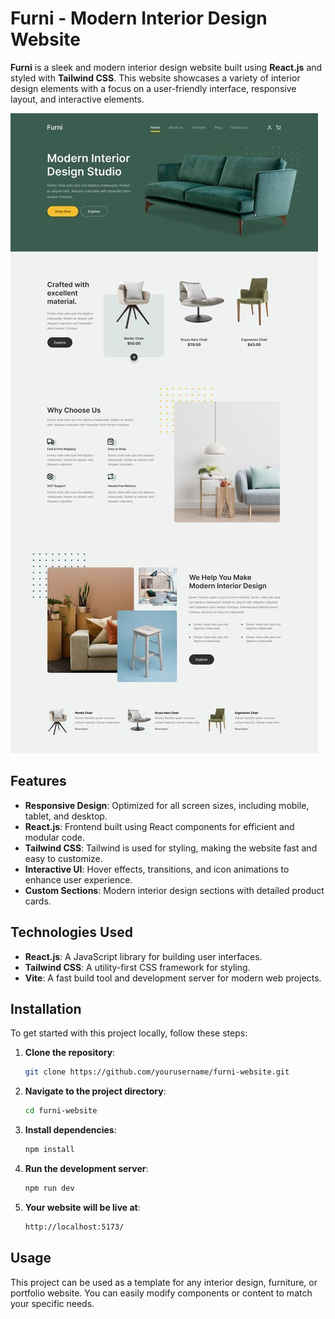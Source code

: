 # Furni - Modern Interior Design Website

**Furni** is a sleek and modern interior design website built using **React.js** and styled with **Tailwind CSS**. This website showcases a variety of interior design elements with a focus on a user-friendly interface, responsive layout, and interactive elements.

![Furni Website](./public/screenshot.jpg)

## Features
- **Responsive Design**: Optimized for all screen sizes, including mobile, tablet, and desktop.
- **React.js**: Frontend built using React components for efficient and modular code.
- **Tailwind CSS**: Tailwind is used for styling, making the website fast and easy to customize.
- **Interactive UI**: Hover effects, transitions, and icon animations to enhance user experience.
- **Custom Sections**: Modern interior design sections with detailed product cards.

## Technologies Used
- **React.js**: A JavaScript library for building user interfaces.
- **Tailwind CSS**: A utility-first CSS framework for styling.
- **Vite**: A fast build tool and development server for modern web projects.

## Installation
To get started with this project locally, follow these steps:

1. **Clone the repository**:
   ```bash
   git clone https://github.com/yourusername/furni-website.git
2. **Navigate to the project directory**:
   ```bash
   cd furni-website
3. **Install dependencies**:   
   ```bash
   npm install
4. **Run the development server**:
   ```bash
   npm run dev
5. **Your website will be live at**:
   ```bash
   http://localhost:5173/

## Usage
<p>This project can be used as a template for any interior design, furniture, or portfolio website. You can easily modify components or content to match your specific needs.</p>
